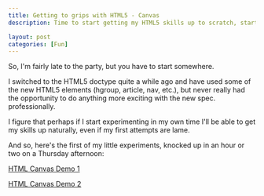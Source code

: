 ```yaml
---
title: Getting to grips with HTML5 - Canvas
description: Time to start getting my HTML5 skills up to scratch, starting with the canvas

layout: post
categories: [Fun]
---
```


So, I'm fairly late to the party, but you have to start somewhere.

I switched to the HTML5 doctype quite a while ago and have used some
of the new HTML5 elements (hgroup, article, nav, etc.), but never really had the
opportunity to do anything more exciting with the new spec. professionally.

I figure that perhaps if I start experimenting in my own time I'll be
able to get my skills up naturally, even if my first attempts are lame.

And so, here's the first of my little experiments, knocked up in an hour
or two on a Thursday afternoon:

[HTML Canvas Demo 1](/experiments/canvas-demo-1.html)

[HTML Canvas Demo 2](/experiments/canvas-demo-2.html)



